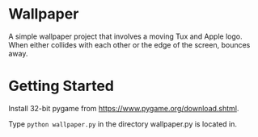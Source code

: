 # Wallpaper

A simple wallpaper project that involves a moving Tux and Apple logo.
When either collides with each other or the edge of the screen, bounces away.

# Getting Started
Install 32-bit pygame from https://www.pygame.org/download.shtml.

Type `python wallpaper.py` in the directory wallpaper.py is located in.

